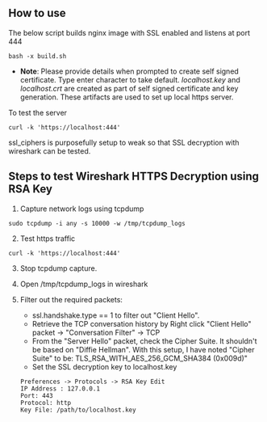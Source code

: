 ## How to use

The below script builds nginx image with SSL enabled and listens at port 444
```
bash -x build.sh
```
* **Note**: Please provide details when prompted to create self signed certificate. Type enter character to take default. *localhost.key* and *localhost.crt* are created as part of self signed certificate and key generation. These artifacts are used to set up local https server.

To test the server

```
curl -k 'https://localhost:444' 
```

ssl_ciphers is purposefully setup to weak so that SSL decryption with wireshark can be tested.

## Steps to test Wireshark HTTPS Decryption using RSA Key

1. Capture network logs using tcpdump

```
sudo tcpdump -i any -s 10000 -w /tmp/tcpdump_logs
```

2. Test https traffic 

```
curl -k 'https://localhost:444'
```

3. Stop tcpdump capture.

4. Open /tmp/tcpdump_logs in wireshark

5. Filter out the required packets:
    * ssl.handshake.type == 1 to filter out "Client Hello".
    * Retrieve the TCP conversation history by Right click "Client Hello" packet -> "Conversation Filter" -> TCP
    * From the "Server Hello" packet, check the Cipher Suite. It shouldn't be based on "Diffie Hellman". With this setup, I have noted "Cipher Suite" to be: TLS_RSA_WITH_AES_256_GCM_SHA384 (0x009d)"
    * Set the SSL decryption key to localhost.key

    ```
    Preferences -> Protocols -> RSA Key Edit
    IP Address : 127.0.0.1
    Port: 443
    Protocol: http
    Key File: /path/to/localhost.key
    ```

